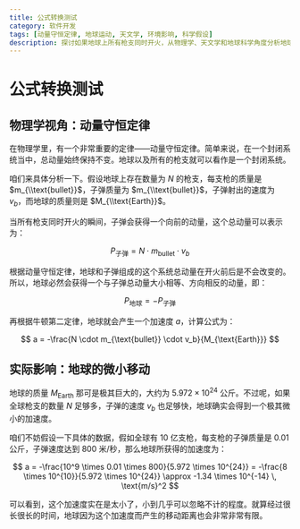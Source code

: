```yaml
---
title: 公式转换测试
category: 软件开发
tags: [动量守恒定律, 地球运动, 天文学, 环境影响, 科学假设]
description: 探讨如果地球上所有枪支同时开火，从物理学、天文学和地球科学角度分析地球是否会移动，以及这一假设对环境的影响，带你领略科学假设背后的知识魅力。
---
```

# 公式转换测试

## 物理学视角：动量守恒定律

在物理学里，有一个非常重要的定律——动量守恒定律。简单来说，在一个封闭系统当中，总动量始终保持不变。地球以及所有的枪支就可以看作是一个封闭系统。

咱们来具体分析一下。假设地球上存在数量为 $N$ 的枪支，每支枪的质量是 $m_{\\text{bullet}}$，子弹质量为 $m_{\\text{bullet}}$，子弹射出的速度为 $v_b$，而地球的质量则是 $M_{\\text{Earth}}$。

当所有枪支同时开火的瞬间，子弹会获得一个向前的动量，这个总动量可以表示为：

$$
P_{\text{子弹}} = N \cdot m_{\text{bullet}} \cdot v_b
$$

根据动量守恒定律，地球和子弹组成的这个系统总动量在开火前后是不会改变的。所以，地球必然会获得一个与子弹总动量大小相等、方向相反的动量，即：

$$
P_{\text{地球}} = -P_{\text{子弹}}
$$

再根据牛顿第二定律，地球就会产生一个加速度 $a$，计算公式为：

$$
a = -\frac{N \cdot m_{\text{bullet}} \cdot v_b}{M_{\text{Earth}}}
$$

## 实际影响：地球的微小移动

地球的质量 $M_{\text{Earth}}$ 那可是极其巨大的，大约为 $5.972 \times 10^{24}$ 公斤。不过呢，如果全球枪支的数量 $N$ 足够多，子弹的速度 $v_b$ 也足够快，地球确实会得到一个极其微小的加速度。

咱们不妨假设一下具体的数据，假如全球有 10 亿支枪，每支枪的子弹质量是 0.01 公斤，子弹速度达到 800 米/秒，那么地球所获得的加速度为：

$$
a = -\frac{10^9 \times 0.01 \times 800}{5.972 \times 10^{24}} = -\frac{8 \times 10^{10}}{5.972 \times 10^{24}} \approx -1.34 \times 10^{-14} \, \text{m/s}^2
$$

可以看到，这个加速度实在是太小了，小到几乎可以忽略不计的程度。就算经过很长很长的时间，地球因为这个加速度而产生的移动距离也会非常非常有限。